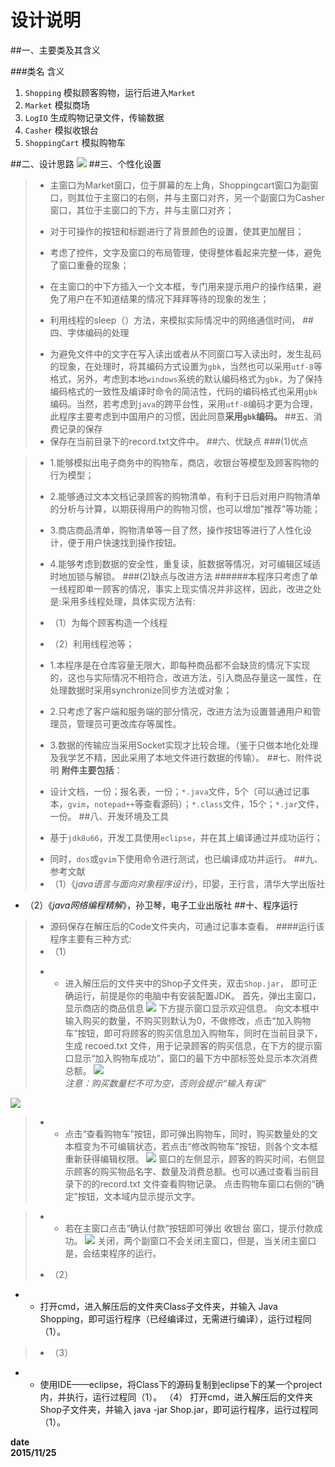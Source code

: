 # 设计说明 #
##一、主要类及其含义
    
###类名	含义
1. `Shopping`	模拟顾客购物，运行后进入`Market`  
1. `Market`	模拟商场  
1. `LogIO`	生成购物记录文件，传输数据  
1. `Casher`	模拟收银台  
1. `ShoppingCart`	模拟购物车

##二、设计思路
![](https://github.com/AutuanLiu/Program/blob/master/设计思路.png)
##三、个性化设置
>- 主窗口为Market窗口，位于屏幕的左上角，Shoppingcart窗口为副窗口，则其位于主窗口的右侧，并与主窗口对齐，另一个副窗口为Casher窗口，其位于主窗口的下方，并与主窗口对齐；
>
>- 对于可操作的按钮和标题进行了背景颜色的设置，使其更加醒目；
>
>- 考虑了控件，文字及窗口的布局管理，使得整体看起来完整一体，避免了窗口重叠的现象；
>
>- 在主窗口的中下方插入一个文本框，专门用来提示用户的操作结果，避免了用户在不知道结果的情况下拜拜等待的现象的发生；
>
>- 利用线程的sleep（）方法，来模拟实际情况中的网络通信时间，
##四、字体编码的处理
>
>+ 为避免文件中的文字在写入读出或者从不同窗口写入读出时，发生乱码的现象，在处理时，将其编码方式设置为`gbk`，当然也可以采用`utf-8`等格式，另外，考虑到本地`windows`系统的默认编码格式为`gbk`，为了保持编码格式的一致性及编译时命令的简洁性，代码的编码格式也采用`gbk`编码。当然，若考虑到`java`的跨平台性，采用`utf-8`编码才更为合理，此程序主要考虑到中国用户的习惯，因此同意**采用`gbk`编码。**
##五、消费记录的保存
>+ 保存在当前目录下的record.txt文件中。
##六、优缺点
###(1)优点

>- 1.能够模拟出电子商务中的购物车，商店，收银台等模型及顾客购物的行为模型；
>
>- 2.能够通过文本文档记录顾客的购物清单，有利于日后对用户购物清单的分析与计算，以期获得用户的购物习惯，也可以增加”推荐”等功能；
>
>- 3.商店商品清单，购物清单等一目了然，操作按钮等进行了人性化设计，便于用户快速找到操作按钮。
>
>- 4.能够考虑到数据的安全性，重复读，脏数据等情况，对可编辑区域适时地加锁与解锁。
###(2)缺点与改进方法
######本程序只考虑了单一线程即单一顾客的情况，事实上现实情况并非这样，因此，改进之处是:采用多线程处理，具体实现方法有:
 >
 >- （1）为每个顾客构造一个线程
 >
 >- （2）利用线程池等；
 >
 >+ 1.本程序是在仓库容量无限大，即每种商品都不会缺货的情况下实现的，这也与实际情况不相符合，改进方法，引入商品存量这一属性，在处理数据时采用synchronize同步方法或对象；
 >
 >- 2.只考虑了客户端和服务端的部分情况，改进方法为设置普通用户和管理员，管理员可更改库存等属性。
 >
 >- 3.数据的传输应当采用Socket实现才比较合理。（鉴于只做本地化处理及我学艺不精，因此采用了本地文件进行数据的传输）。
##七、附件说明
**附件主要包括**：
>- 设计文档，一份；报名表，一份；`*.java`文件，5个（可以通过记事本，`gvim`，`notepad++`等查看源码）；`*.class`文件，15个；`*.jar`文件，一份。
##八、开发环境及工具
>- 基于`jdk8u66`，开发工具使用`eclipse`，并在其上编译通过并成功运行；
>
>+ 同时，`dos`或`gvim`下使用命令进行测试，也已编译成功并运行。
##九、参考文献
>+ （1）《*java语言与面向对象程序设计*》，印晏，王行言，清华大学出版社
>
+ （2）《*java网络编程精解*》，孙卫琴，电子工业出版社
##十、程序运行
>+ 源码保存在解压后的Code文件夹内，可通过记事本查看。
####运行该程序主要有三种方式:
>+ （1）
>
>- - 进入解压后的文件夹中的Shop子文件夹，双击`Shop.jar`， 即可正确运行，前提是你的电脑中有安装配置JDK。
 首先，弹出主窗口，显示商店的商品信息
![](http://github.com/AutuanLiu/Program/blob/master/截图/主窗口.png)
>下方提示窗口显示欢迎信息。
向文本框中输入购买的数量，不购买则默认为0，不做修改，点击“加入购物车”按钮，即可将顾客的购买信息加入购物车，同时在当前目录下，生成  recoed.txt  文件，用于记录顾客的购买信息，在下方的提示窗口显示“加入购物车成功”，窗口的最下方中部标签处显示本次消费总额。 
![](http://github.com/AutuanLiu/Program/blob/master/截图/确定.png)	
>*注意：购买数量栏不可为空，否则会提示“输入有误”*
>
![](http://github.com/AutuanLiu/Program/blob/master/截图/错误.png)
>
>+ - 点击“查看购物车”按钮，即可弹出购物车，同时，购买数量处的文本框变为不可编辑状态，若点击“修改购物车”按钮，则各个文本框重新获得编辑权限。
![](http://github.com/AutuanLiu/Program/blob/master/截图/购物车.png)
>窗口的左侧显示，顾客的购买时间，右侧显示顾客的购买物品名字、数量及消费总额。也可以通过查看当前目录下的的record.txt 文件查看购物记录。
点击购物车窗口右侧的“确定”按钮，文本域内显示提示文字。

 >+ - 若在主窗口点击“确认付款”按钮即可弹出 收银台 窗口，提示付款成功。
![](http://github.com/AutuanLiu/Program/blob/master/截图/收银台.png)
>关闭，两个副窗口不会关闭主窗口，但是，当关闭主窗口是，会结束程序的运行。
>
>+ （2）
>
>
+ - 打开cmd，进入解压后的文件夹Class子文件夹，并输入 Java Shopping，即可运行程序（已经编译过，无需进行编译），运行过程同（1）。
>		
>+ （3）
>
- - 使用IDE——eclipse，将Class下的源码复制到eclipse下的某一个project内，并执行，运行过程同（1）。
（4）
打开cmd，进入解压后的文件夹Shop子文件夹，并输入 java -jar Shop.jar，即可运行程序，运行过程同（1）。



**date**  
**2015/11/25** 

